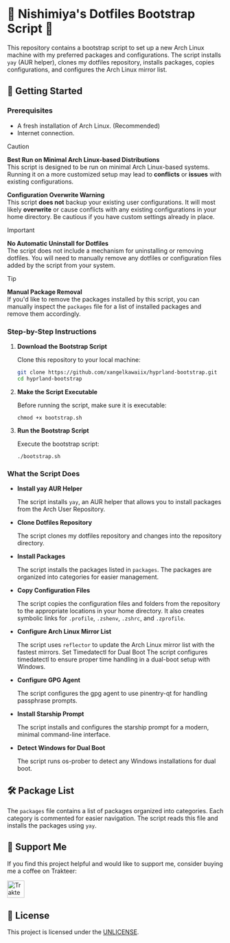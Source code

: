 # 🌸 Nishimiya's Dotfiles Bootstrap Script 🌸

This repository contains a bootstrap script to set up a new Arch Linux machine with my preferred packages and configurations. The script installs `yay` (AUR helper), clones my dotfiles repository, installs packages, copies configurations, and configures the Arch Linux mirror list.

## 🚀 Getting Started

### Prerequisites

- A fresh installation of Arch Linux. (Recommended)
- Internet connection.

> [!CAUTION]
>  **Best Run on Minimal Arch Linux-based Distributions**  
>   This script is designed to be run on minimal Arch Linux-based systems. Running it on a more customized setup may lead to **conflicts** or **issues** with existing configurations.
> 
>  **Configuration Overwrite Warning**  
>   This script **does not** backup your existing user configurations. It will most likely **overwrite** or cause conflicts with any existing configurations in your home directory. Be cautious if you have custom settings already in place.

> [!IMPORTANT]
> **No Automatic Uninstall for Dotfiles**  
>   The script does not include a mechanism for uninstalling or removing dotfiles. You will need to manually remove any dotfiles or configuration files added by the script from your system.

> [!TIP]
>  **Manual Package Removal**  
>   If you'd like to remove the packages installed by this script, you can manually inspect the `packages` file for a list of installed packages and remove them accordingly.

### Step-by-Step Instructions

1. **Download the Bootstrap Script**

   Clone this repository to your local machine:

   ```bash
   git clone https://github.com/xangelkawaiix/hyprland-bootstrap.git
   cd hyprland-bootstrap
   ```

3. **Make the Script Executable**

   Before running the script, make sure it is executable:

   `chmod +x bootstrap.sh`

4. **Run the Bootstrap Script**

   Execute the bootstrap script:

   `./bootstrap.sh`

### What the Script Does

- **Install yay AUR Helper**

   The script installs `yay`, an AUR helper that allows you to install packages from the Arch User Repository.

- **Clone Dotfiles Repository**

   The script clones my dotfiles repository and changes into the repository directory.

- **Install Packages**

   The script installs the packages listed in `packages`. The packages are organized into categories for easier management.

- **Copy Configuration Files**

   The script copies the configuration files and folders from the repository to the appropriate locations in your home directory. It also creates symbolic links for `.profile`, `.zshenv`, `.zshrc`, and `.zprofile`.

- **Configure Arch Linux Mirror List**

   The script uses `reflector` to update the Arch Linux mirror list with the fastest mirrors.
Set Timedatectl for Dual Boot
The script configures timedatectl to ensure proper time handling in a dual-boot setup with Windows.

- **Configure GPG Agent**
  
   The script configures the gpg agent to use pinentry-qt for handling passphrase prompts.

- **Install Starship Prompt**
  
   The script installs and configures the starship prompt for a modern, minimal command-line interface.

- **Detect Windows for Dual Boot**
  
   The script runs os-prober to detect any Windows installations for dual boot.

## 🛠️ Package List

The `packages` file contains a list of packages organized into categories. Each category is commented for easier navigation. The script reads this file and installs the packages using `yay`.

## 🌟 Support Me

If you find this project helpful and would like to support me, consider buying me a coffee on Trakteer:

<a href="https://trakteer.id/nishi.miya" target="_blank"><img id="wse-buttons-preview" src="https://cdn.trakteer.id/images/embed/trbtn-red-1.png?date=18-11-2023" height="40" style="border: 0px; height: 40px; --darkreader-inline-border-top: 0px; --darkreader-inline-border-right: 0px; --darkreader-inline-border-bottom: 0px; --darkreader-inline-border-left: 0px;" alt="Trakteer Saya" data-darkreader-inline-border-top="" data-darkreader-inline-border-right="" data-darkreader-inline-border-bottom="" data-darkreader-inline-border-left=""></a>

## 📜 License

This project is licensed under the [UNLICENSE](LICENSE).

